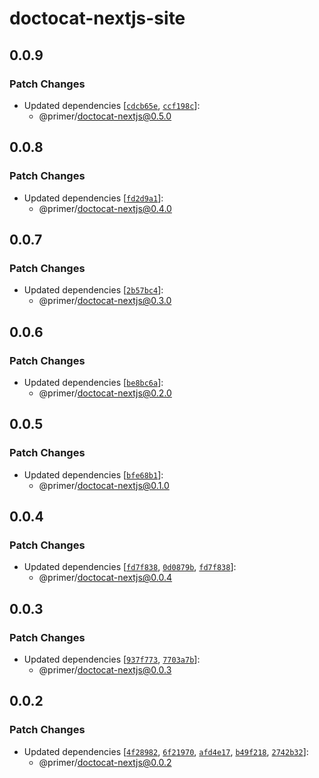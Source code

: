 # doctocat-nextjs-site

## 0.0.9

### Patch Changes

- Updated dependencies [[`cdcb65e`](https://github.com/primer/doctocat-nextjs/commit/cdcb65e087d647a6d61c87d9122f105dcda64e35), [`ccf198c`](https://github.com/primer/doctocat-nextjs/commit/ccf198cca25b1f021c5ae78b8e2760c141a77dcc)]:
  - @primer/doctocat-nextjs@0.5.0

## 0.0.8

### Patch Changes

- Updated dependencies [[`fd2d9a1`](https://github.com/primer/doctocat-nextjs/commit/fd2d9a1ffde630fd8c8548f6bdf30d8d7a07faaa)]:
  - @primer/doctocat-nextjs@0.4.0

## 0.0.7

### Patch Changes

- Updated dependencies [[`2b57bc4`](https://github.com/primer/doctocat-nextjs/commit/2b57bc456efc03c99255ca90098ca3e035da1206)]:
  - @primer/doctocat-nextjs@0.3.0

## 0.0.6

### Patch Changes

- Updated dependencies [[`be8bc6a`](https://github.com/primer/doctocat-nextjs/commit/be8bc6af733ba40bdd4393b876b2653017d7e846)]:
  - @primer/doctocat-nextjs@0.2.0

## 0.0.5

### Patch Changes

- Updated dependencies [[`bfe68b1`](https://github.com/primer/doctocat-nextjs/commit/bfe68b14e8e3b4383ea41dcbf47373df8a130567)]:
  - @primer/doctocat-nextjs@0.1.0

## 0.0.4

### Patch Changes

- Updated dependencies [[`fd7f838`](https://github.com/primer/doctocat-nextjs/commit/fd7f83883152512b34dd7601346c03fe53e3ffb3), [`0d0879b`](https://github.com/primer/doctocat-nextjs/commit/0d0879b8e732e74a50861e22a0ff534d0e191a45), [`fd7f838`](https://github.com/primer/doctocat-nextjs/commit/fd7f83883152512b34dd7601346c03fe53e3ffb3)]:
  - @primer/doctocat-nextjs@0.0.4

## 0.0.3

### Patch Changes

- Updated dependencies [[`937f773`](https://github.com/primer/doctocat-nextjs/commit/937f77385bc6c4d2c6289d0a6f12122373789f73), [`7703a7b`](https://github.com/primer/doctocat-nextjs/commit/7703a7b86bc906ff981a7f864a9916c963a35087)]:
  - @primer/doctocat-nextjs@0.0.3

## 0.0.2

### Patch Changes

- Updated dependencies [[`4f28982`](https://github.com/primer/doctocat-nextjs/commit/4f28982e327e75f199f28fad987f1e827deafeb2), [`6f21970`](https://github.com/primer/doctocat-nextjs/commit/6f21970c74f7635be89fc4cd20376d7fe5ca35e7), [`afd4e17`](https://github.com/primer/doctocat-nextjs/commit/afd4e1762f6294a14942d415c693319a874cd3fb), [`b49f218`](https://github.com/primer/doctocat-nextjs/commit/b49f218e9bbc2de720476e21888956bee6081967), [`2742b32`](https://github.com/primer/doctocat-nextjs/commit/2742b3214e7a53416d23f0459dc389f7c22cf5a1)]:
  - @primer/doctocat-nextjs@0.0.2

